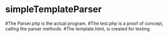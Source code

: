 # simpleTemplateParser
#The Parser.php is the actual program.
#The test.php is a proof of concept, calling the parser methods.
#The template.html, is created for testing.
